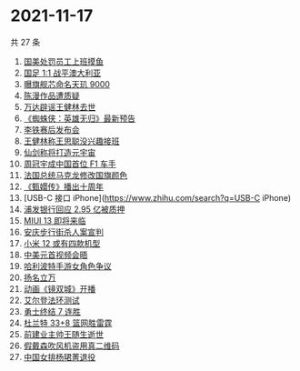 # 2021-11-17

共 27 条

<!-- BEGIN ZHIHUSEARCH -->
<!-- 最后更新时间 Wed Nov 17 2021 13:10:06 GMT+0800 (China Standard Time) -->
1. [国美处罚员工上班摸鱼](https://www.zhihu.com/search?q=国美)
1. [国足 1:1 战平澳大利亚](https://www.zhihu.com/search?q=中国男足)
1. [曝旗舰芯命名天玑 9000](https://www.zhihu.com/search?q=天玑9000)
1. [陈漫作品遭质疑](https://www.zhihu.com/search?q=陈漫)
1. [万达辟谣王健林去世](https://www.zhihu.com/search?q=王健林去世)
1. [《蜘蛛侠：英雄无归》最新预告](https://www.zhihu.com/search?q=蜘蛛侠)
1. [李铁赛后发布会](https://www.zhihu.com/search?q=李铁)
1. [王健林称王思聪没兴趣接班](https://www.zhihu.com/search?q=王健林)
1. [仙剑称将打造元宇宙](https://www.zhihu.com/search?q=仙剑奇侠传)
1. [周冠宇成中国首位 F1 车手](https://www.zhihu.com/search?q=周冠宇)
1. [法国总统马克龙修改国旗颜色](https://www.zhihu.com/search?q=马克龙)
1. [《甄嬛传》播出十周年](https://www.zhihu.com/search?q=甄嬛传十周年)
1. [USB-C 接口 iPhone](https://www.zhihu.com/search?q=USB-C iPhone)
1. [浦发银行回应 2.95 亿被质押](https://www.zhihu.com/search?q=浦发银行)
1. [MIUI 13 即将来临](https://www.zhihu.com/search?q=MIUI13)
1. [安庆步行街杀人案宣判](https://www.zhihu.com/search?q=安庆步行街杀人案)
1. [小米 12 或有四款机型](https://www.zhihu.com/search?q=小米12)
1. [中美元首视频会晤](https://www.zhihu.com/search?q=中美会晤)
1. [哈利波特手游女角色争议](https://www.zhihu.com/search?q=哈利波特魔法觉醒)
1. [扬名立万](https://www.zhihu.com/search?q=扬名立万)
1. [动画《镜双城》开播](https://www.zhihu.com/search?q=镜双城)
1. [艾尔登法环测试](https://www.zhihu.com/search?q=艾尔登法环)
1. [勇士终结 7 连胜](https://www.zhihu.com/search?q=勇士)
1. [杜兰特 33+8 篮网胜雷霆](https://www.zhihu.com/search?q=篮网)
1. [前建业主帅王随生逝世](https://www.zhihu.com/search?q=王随生)
1. [假戴森吹风机盗用真二维码](https://www.zhihu.com/search?q=假戴森吹风机)
1. [中国女排杨珺菁退役](https://www.zhihu.com/search?q=杨珺菁)
<!-- END ZHIHUSEARCH -->
